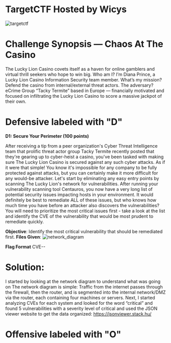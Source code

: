 # TargetCTF Hosted by Wicys
![targetctf](https://github.com/user-attachments/assets/3b57fa4a-4daa-4ddd-9367-382977d7e040)

# Challenge Synopsis — Chaos At The Casino
The Lucky Lion Casino covets itself as a haven for online gamblers and virtual thrill seekers who hope to win big.
Who am I? I’m Diana Prince, a Lucky Lion Casino Information Security team member. What’s my mission? Defend the casino from internal/external threat actors. The adversary? eCrime Group “Tacky Termite” based in Europe — financially motivated and focused on infiltrating the Lucky Lion Casino to score a massive jackpot of their own.

# Defensive labeled with "D"
**D1: Secure Your Perimeter (100 points)**

After receiving a tip from a peer organization's Cyber Threat Intelligence team that prolific threat actor group Tacky Termite recently posted that they're gearing up to cyber-heist a casino, you've been tasked with making sure The Lucky Lion Casino is secured against any such cyber attacks.
As if it were that simple! You know it's impossible for any company to be fully protected against attacks, but you can certainly make it more difficult for any would-be attacker.
Let's start by eliminating any easy entry points by scanning The Lucky Lion's network for vulnerabilities. After running your vulnerability scanning tool Centauros, you now have a very long list of potential security issues impacting hosts in your environment.
It would definitely be best to remediate ALL of these issues, but who knows how much time you have before an attacker also discovers the vulnerabilities? You will need to prioritize the most critical issues first - take a look at the list and identify the CVE of the vulnerability that would be most prudent to remediate quickly.

**Objective**: Identify the most critical vulnerability that should be remediated first.
**Files Given**:
![network_diagram](https://github.com/user-attachments/assets/d51775ea-f5bc-454f-9af7-9bf3865401e0)



**Flag Format** CVE-<year>-<number>
# Solution:
I started by looking at the network diagram to understand what was going on 
The network diagram is simple: Traffic from the internet passes through the firewall, then the router, and is segmented into the internal network/DMZ via the router, each containing four machines or servers.
Next, I started analyzing CVEs for each system and looked for the word  “critical” and found 5 vulnerabilities with a severity level of critical and used the JSON viewer website to get the data organized: https://jsonviewer.stack.hu/


# Offensive labeled with "O"

